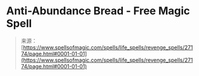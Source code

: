 <!--yml
category: 未分类
date: 2024-06-12 19:15:58
-->

# Anti-Abundance Bread - Free Magic Spell

> 来源：[https://www.spellsofmagic.com/spells/life_spells/revenge_spells/27174/page.html#0001-01-01](https://www.spellsofmagic.com/spells/life_spells/revenge_spells/27174/page.html#0001-01-01)